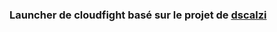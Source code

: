 <h3>Launcher de cloudfight basé sur le projet de <a href="https://github.com/dscalzi/HeliosLauncher">dscalzi</a></h3>
